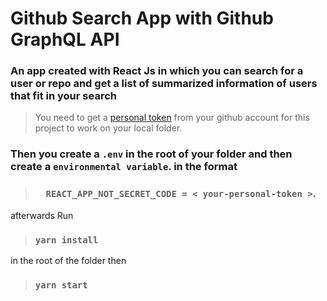 # Github Search App with Github GraphQL API

### An app created with React Js in which you can search for a user or repo and get a list of summarized information of users that fit in your search

> You need to get a
> [personal token](https://github.com/settings/tokens 'Get Github personal token')
> from your github account for this project to work on your local folder.

### Then you create a `.env` in the root of your folder and then create a `environmental variable`. in the format    

> ### `  REACT_APP_NOT_SECRET_CODE = < your-personal-token >`.

afterwards Run 
> ### `yarn install`

in the root of the folder then

>### `yarn start`
